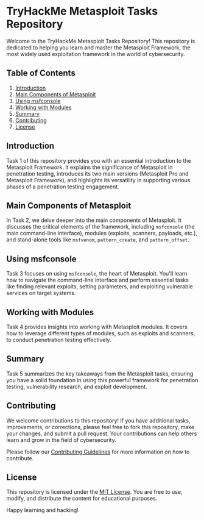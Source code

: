 # TryHackMe Metasploit Tasks Repository

Welcome to the TryHackMe Metasploit Tasks Repository! This repository is dedicated to helping you learn and master the Metasploit Framework, the most widely used exploitation framework in the world of cybersecurity.

## Table of Contents

1. [Introduction](#introduction)
2. [Main Components of Metasploit](#main-components-of-metasploit)
3. [Using msfconsole](#using-msfconsole)
4. [Working with Modules](#working-with-modules)
5. [Summary](#summary)
6. [Contributing](#contributing)
7. [License](#license)

## Introduction

Task 1 of this repository provides you with an essential introduction to the Metasploit Framework. It explains the significance of Metasploit in penetration testing, introduces its two main versions (Metasploit Pro and Metasploit Framework), and highlights its versatility in supporting various phases of a penetration testing engagement.

## Main Components of Metasploit

In Task 2, we delve deeper into the main components of Metasploit. It discusses the critical elements of the framework, including `msfconsole` (the main command-line interface), modules (exploits, scanners, payloads, etc.), and stand-alone tools like `msfvenom`, `pattern_create`, and `pattern_offset`.

## Using msfconsole

Task 3 focuses on using `msfconsole`, the heart of Metasploit. You'll learn how to navigate the command-line interface and perform essential tasks like finding relevant exploits, setting parameters, and exploiting vulnerable services on target systems.

## Working with Modules

Task 4 provides insights into working with Metasploit modules. It covers how to leverage different types of modules, such as exploits and scanners, to conduct penetration testing effectively.

## Summary

Task 5 summarizes the key takeaways from the Metasploit tasks, ensuring you have a solid foundation in using this powerful framework for penetration testing, vulnerability research, and exploit development.

## Contributing

We welcome contributions to this repository! If you have additional tasks, improvements, or corrections, please feel free to fork this repository, make your changes, and submit a pull request. Your contributions can help others learn and grow in the field of cybersecurity.

Please follow our [Contributing Guidelines](CONTRIBUTING.md) for more information on how to contribute.

## License

This repository is licensed under the [MIT License](LICENSE). You are free to use, modify, and distribute the content for educational purposes.

Happy learning and hacking!
